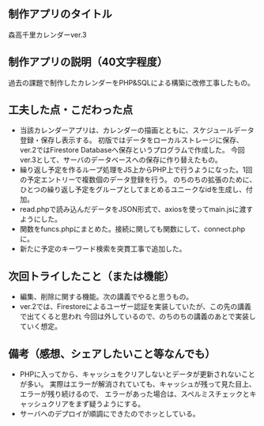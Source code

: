 ## 制作アプリのタイトル
森高千里カレンダーver.3

## 制作アプリの説明（40文字程度）
過去の課題で制作したカレンダーをPHP&SQLによる構築に改修工事したもの。

## 工夫した点・こだわった点
- 当該カレンダーアプリは、カレンダーの描画とともに、スケジュールデータ登録・保存し表示する。
初版ではデータをローカルストレージに保存、ver.2ではFirestore Databaseへ保存というプログラムで作成した。
今回ver.3として、サーバのデータベースへの保存に作り替えたもの。
- 繰り返し予定を作るループ処理をJS上からPHP上で行うようになった。1回の予定エントリーで複数個のデータ登録を行う。
のちのちの拡張のために、ひとつの繰り返し予定をグループとしてまとめるユニークなidを生成し、付加。
- read.phpで読み込んだデータをJSON形式で、axiosを使ってmain.jsに渡すようにした。
- 関数をfuncs.phpにまとめた。接続に関しても関数にして、connect.phpに。
- 新たに予定のキーワード検索を突貫工事で追加した。

## 次回トライしたこと（または機能）
- 編集、削除に関する機能。次の講義でやると思うもの。
- ver.2では、Firestoreによるユーザー認証を実装していたが、この先の講義で出てくると思われ
今回は外しているので、のちのちの講義のあとで実装していく想定。

## 備考（感想、シェアしたいこと等なんでも）
- PHPに入ってから、キャッシュをクリアしないとデータが更新されないことが多い。
実際はエラーが解消されていても、キャッシュが残って見た目上、エラーが残り続けるので、
エラーがあった場合は、スペルミスチェックとキャッシュクリアをまず疑うようにする。
- サーバへのデプロイが順調にできたのでホッとしている。
